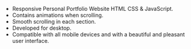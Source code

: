

- Responsive Personal Portfolio Website HTML CSS & JavaScript.
- Contains animations when scrolling.
- Smooth scrolling in each section.
- Developed for desktop.
- Compatible with all mobile devices and with a beautiful and pleasant user interface.



